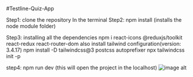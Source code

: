 
#Testline-Quiz-App

Step1: clone the repository
In the terminal
Step2: npm install (installs the node module folder)

Step3: installing all the dependencies
npm i react-icons @reduxjs/toolkit react-redux react-router-dom 
also install tailwind configuration(version: 3.4.17)
npm install -D tailwindcss@3 postcss autoprefixer
npx tailwindcss init -p

step4: npm run dev (this will open the project in the localhost)
![image alt]()